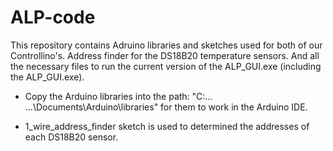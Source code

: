 # ALP-code

This repository contains Adruino libraries and sketches used for both of our Controllino's. Address finder for the DS18B20 temperature sensors. And all the necessary files to run the current version of the ALP_GUI.exe (including the ALP_GUI.exe).

* Copy the Arduino libraries into the path: "C:\... ...\Documents\Arduino\libraries" for them to work in the Arduino IDE.

* 1_wire_address_finder sketch is used to determined the addresses of each DS18B20 sensor.

